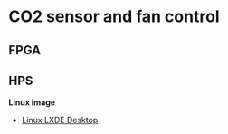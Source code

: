 # CO2 sensor and fan control

## FPGA

## HPS

**Linux image**
- [Linux LXDE Desktop](https://www.terasic.com.tw/cgi-bin/page/archive.pl?Language=English&No=836&PartNo=4)
